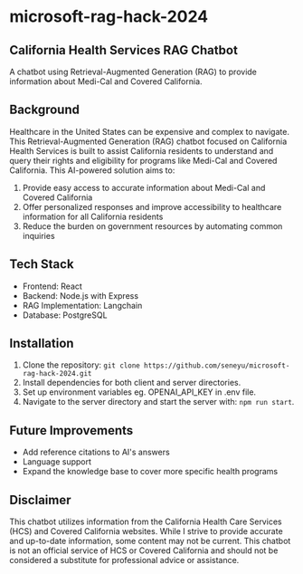 # microsoft-rag-hack-2024

## California Health Services RAG Chatbot

A chatbot using Retrieval-Augmented Generation (RAG) to provide information about Medi-Cal and Covered California.

## Background

Healthcare in the United States can be expensive and complex to navigate. This Retrieval-Augmented Generation (RAG) chatbot focused on California Health Services is built to assist California residents to understand and query their rights and eligibility for programs like Medi-Cal and Covered California. This AI-powered solution aims to:

1. Provide easy access to accurate information about Medi-Cal and Covered California
2. Offer personalized responses and improve accessibility to healthcare information for all California residents
3. Reduce the burden on government resources by automating common inquiries

## Tech Stack

- Frontend: React
- Backend: Node.js with Express
- RAG Implementation: Langchain
- Database: PostgreSQL

## Installation

1. Clone the repository: `git clone https://github.com/seneyu/microsoft-rag-hack-2024.git`
2. Install dependencies for both client and server directories.
3. Set up environment variables eg. OPENAI_API_KEY in .env file.
4. Navigate to the server directory and start the server with: `npm run start`.

## Future Improvements

- Add reference citations to AI's answers
- Language support
- Expand the knowledge base to cover more specific health programs

## Disclaimer

This chatbot utilizes information from the California Health Care Services (HCS) and Covered California websites. While I strive to provide accurate and up-to-date information, some content may not be current. This chatbot is not an official service of HCS or Covered California and should not be considered a substitute for professional advice or assistance.
